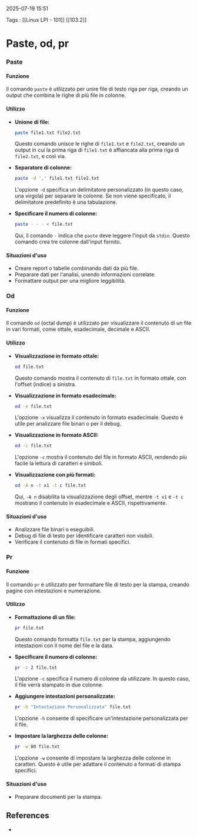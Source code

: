 2025-07-19 15:51

Tags : [[Linux LPI - 101]] [[103.2]]

# Paste, od, pr
### **Paste**

#### Funzione
Il comando `paste` è utilizzato per unire file di testo riga per riga, creando un output che combina le righe di più file in colonne.

#### Utilizzo
- **Unione di file:**
  ```bash
  paste file1.txt file2.txt
  ```
  Questo comando unisce le righe di `file1.txt` e `file2.txt`, creando un output in cui la prima riga di `file1.txt` è affiancata alla prima riga di `file2.txt`, e così via.

- **Separatore di colonne:**
  ```bash
  paste -d ',' file1.txt file2.txt
  ```
  L'opzione `-d` specifica un delimitatore personalizzato (in questo caso, una virgola) per separare le colonne. Se non viene specificato, il delimitatore predefinito è una tabulazione.

- **Specificare il numero di colonne:**
  ```bash
  paste - - - < file.txt
  ```
  Qui, il comando `-` indica che `paste` deve leggere l'input da `stdin`. Questo comando crea tre colonne dall'input fornito.
#### Situazioni d'uso
- Creare report o tabelle combinando dati da più file.
- Preparare dati per l'analisi, unendo informazioni correlate.
- Formattare output per una migliore leggibilità.
###  **Od**

#### Funzione
Il comando `od` (octal dump) è utilizzato per visualizzare il contenuto di un file in vari formati, come ottale, esadecimale, decimale e ASCII.

#### Utilizzo
- **Visualizzazione in formato ottale:**
  ```bash
  od file.txt
  ```
  Questo comando mostra il contenuto di `file.txt` in formato ottale, con l'offset (indice) a sinistra.

- **Visualizzazione in formato esadecimale:**
  ```bash
  od -x file.txt
  ```
  L'opzione `-x` visualizza il contenuto in formato esadecimale. Questo è utile per analizzare file binari o per il debug.

- **Visualizzazione in formato ASCII:**
  ```bash
  od -c file.txt
  ```
  L'opzione `-c` mostra il contenuto del file in formato ASCII, rendendo più facile la lettura di caratteri e simboli.

- **Visualizzazione con più formati:**
  ```bash
  od -A n -t x1 -t c file.txt
  ```
  Qui, `-A n` disabilita la visualizzazione degli offset, mentre `-t x1` e `-t c` mostrano il contenuto in esadecimale e ASCII, rispettivamente.

#### Situazioni d'uso
- Analizzare file binari o eseguibili.
- Debug di file di testo per identificare caratteri non visibili.
- Verificare il contenuto di file in formati specifici.

### **Pr**

#### Funzione
Il comando `pr` è utilizzato per formattare file di testo per la stampa, creando pagine con intestazioni e numerazione.

#### Utilizzo
- **Formattazione di un file:**
  ```bash
  pr file.txt
  ```
  Questo comando formatta `file.txt` per la stampa, aggiungendo intestazioni con il nome del file e la data.

- **Specificare il numero di colonne:**
  ```bash
  pr -c 2 file.txt
  ```
  L'opzione `-c` specifica il numero di colonne da utilizzare. In questo caso, il file verrà stampato in due colonne.

- **Aggiungere intestazioni personalizzate:**
  ```bash
  pr -h "Intestazione Personalizzata" file.txt
  ```
  L'opzione `-h` consente di specificare un'intestazione personalizzata per il file.

- **Impostare la larghezza delle colonne:**
  ```bash
  pr -w 80 file.txt
  ```
  L'opzione `-w` consente di impostare la larghezza delle colonne in caratteri. Questo è utile per adattare il contenuto a formati di stampa specifici.

#### Situazioni d'uso
- Preparare documenti per la stampa.
## References

- 
